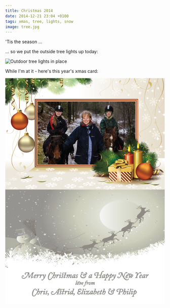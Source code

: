 ```yaml
---
title: Christmas 2014
date: 2014-12-21 23:04 +0100
tags: xmas, tree, lights, snow
image: tree.jpg
---
```


'Tis the season ...

... so we put the outside tree lights up today:

![Outdoor tree lights in place](tree.jpg 'Outdoor tree lights in place')

While I'm at it - here's this year's xmas card:

![Seasons Greetings - 2014](card.png 'Seasons Greetings - 2014')
